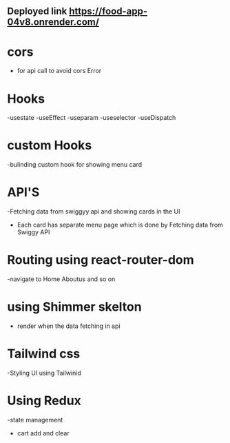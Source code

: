 ## Deployed link https://food-app-04v8.onrender.com/

# cors

- for api call to avoid cors Error

# Hooks

-usestate
-useEffect
-useparam
-useselector
-useDispatch

# custom Hooks

-bulinding custom hook for showing menu card

# API'S

-Fetching data from swiggyy api and showing cards in the UI

- Each card has separate menu page which is done by Fetching data from Swiggy API

# Routing using react-router-dom

-navigate to Home Aboutus and so on

# using Shimmer skelton

- render when the data fetching in api

# Tailwind css

-Styling UI using Tailwinid

# Using Redux

-state management

- cart add and clear
